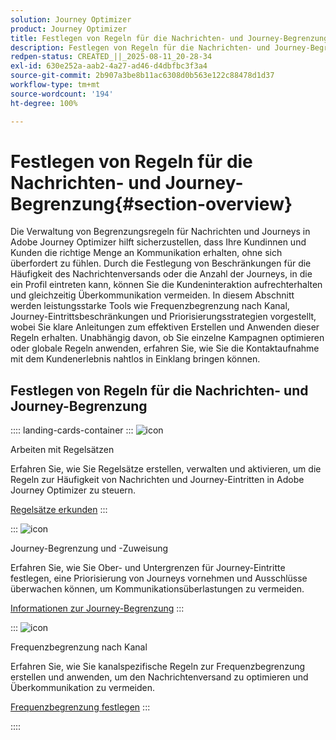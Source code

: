 ```yaml
---
solution: Journey Optimizer
product: Journey Optimizer
title: Festlegen von Regeln für die Nachrichten- und Journey-Begrenzung
description: Festlegen von Regeln für die Nachrichten- und Journey-Begrenzung
redpen-status: CREATED_||_2025-08-11_20-28-34
exl-id: 630e252a-aab2-4a27-ad46-d4dbfbc3f3a4
source-git-commit: 2b907a3be8b11ac6308d0b563e122c88478d1d37
workflow-type: tm+mt
source-wordcount: '194'
ht-degree: 100%

---
```


# Festlegen von Regeln für die Nachrichten- und Journey-Begrenzung{#section-overview}

Die Verwaltung von Begrenzungsregeln für Nachrichten und Journeys in Adobe Journey Optimizer hilft sicherzustellen, dass Ihre Kundinnen und Kunden die richtige Menge an Kommunikation erhalten, ohne sich überfordert zu fühlen. Durch die Festlegung von Beschränkungen für die Häufigkeit des Nachrichtenversands oder die Anzahl der Journeys, in die ein Profil eintreten kann, können Sie die Kundeninteraktion aufrechterhalten und gleichzeitig Überkommunikation vermeiden. In diesem Abschnitt werden leistungsstarke Tools wie Frequenzbegrenzung nach Kanal, Journey-Eintrittsbeschränkungen und Priorisierungsstrategien vorgestellt, wobei Sie klare Anleitungen zum effektiven Erstellen und Anwenden dieser Regeln erhalten. Unabhängig davon, ob Sie einzelne Kampagnen optimieren oder globale Regeln anwenden, erfahren Sie, wie Sie die Kontaktaufnahme mit dem Kundenerlebnis nahtlos in Einklang bringen können.

## Festlegen von Regeln für die Nachrichten- und Journey-Begrenzung

:::: landing-cards-container
:::
![icon](https://cdn.experienceleague.adobe.com/icons/gear.svg?lang=de)

Arbeiten mit Regelsätzen

Erfahren Sie, wie Sie Regelsätze erstellen, verwalten und aktivieren, um die Regeln zur Häufigkeit von Nachrichten und Journey-Eintritten in Adobe Journey Optimizer zu steuern.

[Regelsätze erkunden](../using/conflict-prioritization/rule-sets.md)
:::

:::
![icon](https://cdn.experienceleague.adobe.com/icons/list-check.svg)

Journey-Begrenzung und -Zuweisung

Erfahren Sie, wie Sie Ober- und Untergrenzen für Journey-Eintritte festlegen, eine Priorisierung von Journeys vornehmen und Ausschlüsse überwachen können, um Kommunikationsüberlastungen zu vermeiden.

[Informationen zur Journey-Begrenzung](../using/conflict-prioritization/journey-capping.md)
:::

:::
![icon](https://cdn.experienceleague.adobe.com/icons/circle-play.svg)

Frequenzbegrenzung nach Kanal

Erfahren Sie, wie Sie kanalspezifische Regeln zur Frequenzbegrenzung erstellen und anwenden, um den Nachrichtenversand zu optimieren und Überkommunikation zu vermeiden.

[Frequenzbegrenzung festlegen](../using/conflict-prioritization/channel-capping.md)
:::

::::
